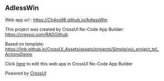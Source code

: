 ## AdlessWin
Web app url : https://Ch4os96.github.io/AdlessWin

This project was created by CrossUI No-Code App Builder: https://crossui.com/RADGithub

Based on template: https://linb.github.io/CrossUI_Assets/assets/projects/Simple/xui_project_tpl_ActionsDemo

Click [here](https://crossui.com/RADGithub/#!from=github&owner=Ch4os96&repo=AdlessWin) to edit this web app in CrossUI No-Code App Builder

<i>Powered by [CrossUI](https://crossui.com)</i>
